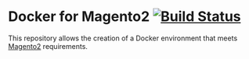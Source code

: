 # Docker for Magento2 [![Build Status](https://travis-ci.org/ajardin/docker-magento2.svg?branch=master)](https://travis-ci.org/ajardin/docker-magento2)
This repository allows the creation of a Docker environment that meets [Magento2](http://devdocs.magento.com/guides/v2.0/install-gde/system-requirements.html) requirements.
